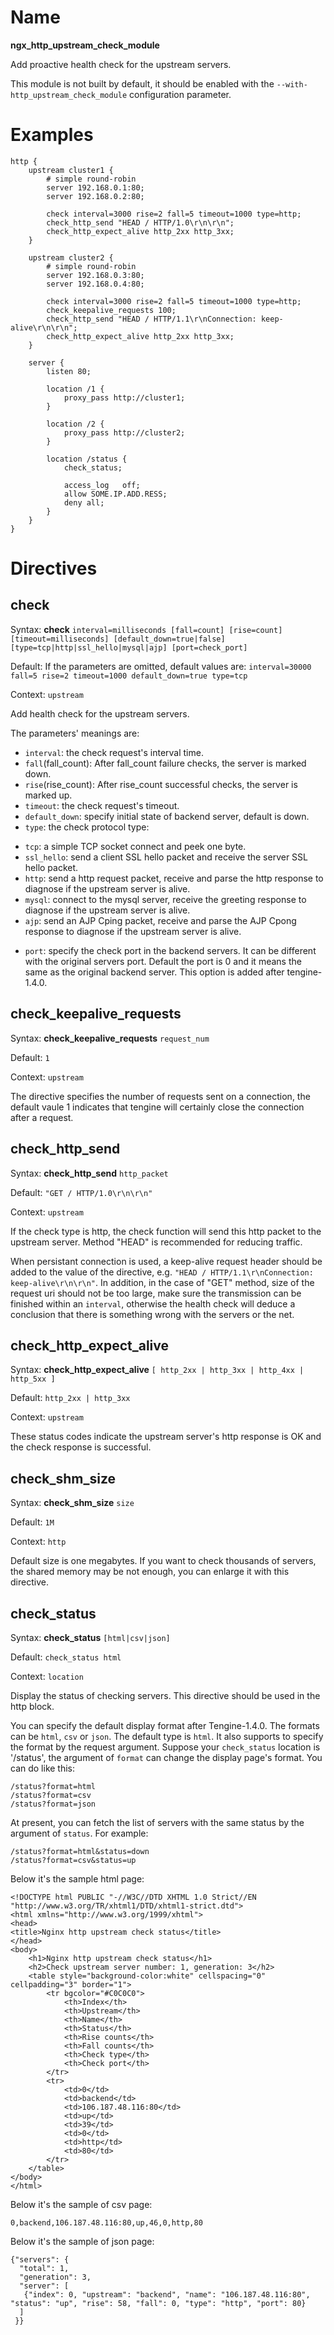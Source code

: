 # Name #

**ngx\_http\_upstream\_check\_module**

Add proactive health check for the upstream servers.

This module is not built by default, it should be enabled with the `--with-http_upstream_check_module` configuration parameter.

# Examples #

	http {
		upstream cluster1 {
			# simple round-robin
			server 192.168.0.1:80;
			server 192.168.0.2:80;

			check interval=3000 rise=2 fall=5 timeout=1000 type=http;
			check_http_send "HEAD / HTTP/1.0\r\n\r\n";
			check_http_expect_alive http_2xx http_3xx;
		}

		upstream cluster2 {
			# simple round-robin
			server 192.168.0.3:80;
			server 192.168.0.4:80;

			check interval=3000 rise=2 fall=5 timeout=1000 type=http;
			check_keepalive_requests 100;
			check_http_send "HEAD / HTTP/1.1\r\nConnection: keep-alive\r\n\r\n";
			check_http_expect_alive http_2xx http_3xx;
		}

		server {
			listen 80;

			location /1 {
				proxy_pass http://cluster1;
			}

			location /2 {
				proxy_pass http://cluster2;
			}

			location /status {
				check_status;

				access_log   off;
				allow SOME.IP.ADD.RESS;
				deny all;
			}
		}
	}

# Directives #

## check ##

Syntax: **check** `interval=milliseconds [fall=count] [rise=count] [timeout=milliseconds] [default_down=true|false] [type=tcp|http|ssl_hello|mysql|ajp] [port=check_port]`

Default: If the parameters are omitted, default values are: `interval=30000 fall=5 rise=2 timeout=1000 default_down=true type=tcp`

Context: `upstream`

Add health check for the upstream servers.

The parameters' meanings are:

* `interval`: the check request's interval time.
* `fall`(fall\_count): After fall\_count failure checks, the server is marked down.
* `rise`(rise\_count): After rise\_count successful checks, the server is marked up.
* `timeout`: the check request's timeout.
* `default_down`: specify initial state of backend server, default is down.
* `type`: the check protocol type:
 - `tcp`: a simple TCP socket connect and peek one byte.
 - `ssl_hello`: send a client SSL hello packet and receive the server SSL hello packet.
 - `http`: send a http request packet, receive and parse the http response to diagnose if the upstream server is alive.
 - `mysql`: connect to the mysql server, receive the greeting response to diagnose if the upstream server is alive.
 - `ajp`: send an AJP Cping packet, receive and parse the AJP Cpong response to diagnose if the upstream server is alive.
* `port`: specify the check port in the backend servers. It can be different with the original servers port. Default the port is 0 and it means the same as the original backend server. This option is added after tengine-1.4.0.

## check\_keepalive\_requests ##

Syntax: **check\_keepalive\_requests** `request_num`

Default: `1`

Context: `upstream`

The directive specifies the number of requests sent on a connection, the default vaule 1 indicates that tengine will certainly close the connection after a request.

## check\_http\_send ##

Syntax: **check\_http\_send** `http_packet`

Default: `"GET / HTTP/1.0\r\n\r\n"`

Context: `upstream`

If the check type is http, the check function will send this http packet to the upstream server. Method "HEAD" is recommended for reducing traffic.

When persistant connection is used, a keep-alive request header should be added to the value of the directive, e.g. `"HEAD / HTTP/1.1\r\nConnection: keep-alive\r\n\r\n"`.
In addition, in the case of "GET" method, size of the request uri should not be too large, make sure the transmission can be finished within an `interval`, otherwise the health check will deduce a conclusion that there is something wrong with the servers or the net. 

## check\_http\_expect\_alive ##

Syntax: **check\_http\_expect\_alive** `[ http_2xx | http_3xx | http_4xx | http_5xx ]`

Default: `http_2xx | http_3xx`

Context: `upstream`

These status codes indicate the upstream server's http response is OK and the check response is successful.

## check\_shm\_size ##

Syntax: **check\_shm\_size** `size`

Default: `1M`

Context: `http`

Default size is one megabytes. If you want to check thousands of servers, the shared memory may be not enough, you can enlarge it with this directive.

## check\_status ##

Syntax: **check\_status** `[html|csv|json]`

Default: `check_status html`

Context: `location`

Display the status of checking servers. This directive should be used in the http block.

You can specify the default display format after Tengine-1.4.0. The formats can be `html`, `csv` or `json`. The default type is `html`. It also supports to specify the format by the request argument. Suppose your `check_status` location is '/status', the argument of `format` can change the display page's format. You can do like this:

    /status?format=html
    /status?format=csv
    /status?format=json

At present, you can fetch the list of servers with the same status by the argument of `status`. For example:

    /status?format=html&status=down
    /status?format=csv&status=up


Below it's the sample html page:

    <!DOCTYPE html PUBLIC "-//W3C//DTD XHTML 1.0 Strict//EN
    "http://www.w3.org/TR/xhtml1/DTD/xhtml1-strict.dtd">
    <html xmlns="http://www.w3.org/1999/xhtml">
    <head>
    <title>Nginx http upstream check status</title>
    </head>
    <body>
        <h1>Nginx http upstream check status</h1>
        <h2>Check upstream server number: 1, generation: 3</h2>
        <table style="background-color:white" cellspacing="0"        cellpadding="3" border="1">
            <tr bgcolor="#C0C0C0">
                <th>Index</th>
                <th>Upstream</th>
                <th>Name</th>
                <th>Status</th>
                <th>Rise counts</th>
                <th>Fall counts</th>
                <th>Check type</th>
                <th>Check port</th>
            </tr>
            <tr>
                <td>0</td>
                <td>backend</td>
                <td>106.187.48.116:80</td>
                <td>up</td>
                <td>39</td>
                <td>0</td>
                <td>http</td>
                <td>80</td>
            </tr>
        </table>
    </body>
    </html>

Below it's the sample of csv page:

    0,backend,106.187.48.116:80,up,46,0,http,80

Below it's the sample of json page:

    {"servers": {
      "total": 1,
      "generation": 3,
      "server": [
       {"index": 0, "upstream": "backend", "name": "106.187.48.116:80", "status": "up", "rise": 58, "fall": 0, "type": "http", "port": 80}
      ]
     }}

